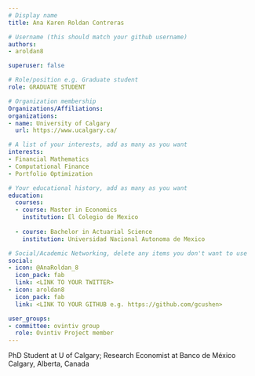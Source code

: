 ```yaml
---
# Display name
title: Ana Karen Roldan Contreras

# Username (this should match your github username)
authors:
- aroldan8

superuser: false

# Role/position e.g. Graduate student
role: GRADUATE STUDENT

# Organization membership
Organizations/Affiliations:
organizations:
- name: University of Calgary
  url: https://www.ucalgary.ca/

# A list of your interests, add as many as you want
interests:
- Financial Mathematics
- Computational Finance
- Portfolio Optimization

# Your educational history, add as many as you want
education:
  courses:
  - course: Master in Economics
    institution: El Colegio de Mexico
    
  - course: Bachelor in Actuarial Science
    institution: Universidad Nacional Autonoma de Mexico

# Social/Academic Networking, delete any items you don't want to use
social:
- icon: @AnaRoldan_8
  icon_pack: fab
  link: <LINK TO YOUR TWITTER>
- icon: aroldan8
  icon_pack: fab
  link: <LINK TO YOUR GITHUB e.g. https://github.com/gcushen>

user_groups:
- committee: ovintiv group
  role: Ovintiv Project member
---
```

PhD Student at U of Calgary; Research Economist at Banco de México
Calgary, Alberta, Canada
